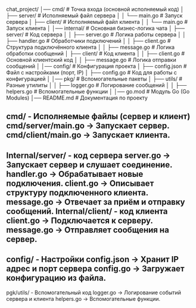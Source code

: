 chat_project/
│── cmd/                  # Точка входа (основной исполняемый код)
│   ├── server/           # Исполняемый файл сервера
│   │   └── main.go       # Запуск сервера
│   ├── client/           # Исполняемый файл клиента
│   │   └── main.go       # Запуск клиента
│
│── internal/             # Основная бизнес-логика чата
│   ├── server/           # Код сервера
│   │   ├── server.go     # Логика работы сервера
│   │   ├── handler.go    # Обработчики подключений
│   │   ├── client.go     # Структура подключённого клиента
│   │   ├── message.go    # Логика обработки сообщений
│   ├── client/           # Код клиента
│   │   ├── client.go     # Основной клиентский код
│   │   ├── message.go    # Логика отправки сообщений
│
│── config/               # Конфигурация проекта
│   ├── config.json       # Файл с настройками (порт, IP)
│   ├── config.go         # Код для работы с конфигурацией
│
│── pkg/                  # Вспомогательные пакеты
│   ├── utils/            # Разные утилиты
│   │   ├── logger.go     # Логирование сообщений
│   │   ├── helpers.go    # Вспомогательные функции
│
│── go.mod                # Модуль Go (Go Modules)
│── README.md             # Документация по проекту


cmd/ - Исполняемые файлы (сервер и клиент)
cmd/server/main.go -> Запускает сервер.
cmd/client/main.go -> Запускает клиента.
-----
Internal/server/ - код сервера
server.go          -> Запускает сервер и слушает соединение.
handler.go         -> Обрабатывает новые подключения.
client.go          -> Описывает структуру подключенного клиента.
message.go         -> Отвечает за приём и отправку сообщений.
Internal/client/ - код клиента
client.go          -> Подключается к серверу.
message.go         -> Отправляет сообщения на сервер.
-----
config/ - Настройки
config.json        -> Хранит IP адрес и порт сервера
config.go          -> Загружает конфигурацию из файла. 
-----
pgk/utils/ - Вспомогательный код
logger.go          -> Логирование событий сервера и клиента
helpers.go         -> Вспомогательные функции.